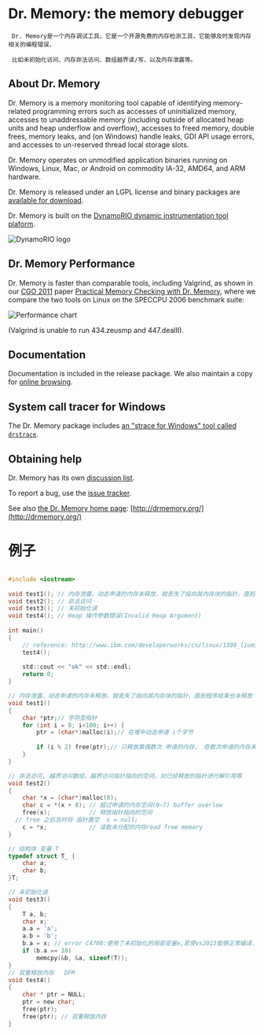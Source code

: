 # Dr. Memory: the memory debugger

     Dr. Memory是一个内存调试工具，它是一个开源免费的内存检测工具，它能够及时发现内存相关的编程错误，

     比如未初始化访问、内存非法访问、数组越界读/写、以及内存泄露等。

 
## About Dr. Memory

Dr. Memory is a memory monitoring tool capable of identifying
memory-related programming errors such as accesses of uninitialized memory,
accesses to unaddressable memory (including outside of allocated heap units
and heap underflow and overflow), accesses to freed memory, double frees,
memory leaks, and (on Windows) handle leaks, GDI API usage errors, and
accesses to un-reserved thread local storage slots.

Dr. Memory operates on unmodified application binaries running on Windows,
Linux, Mac, or Android on commodity IA-32, AMD64, and ARM hardware.

Dr. Memory is released under an LGPL license and binary packages are
[available for
download](https://github.com/DynamoRIO/drmemory/wiki/Downloads).

Dr. Memory is built on the [DynamoRIO dynamic instrumentation tool
plaform](http://dynamorio.org).

![DynamoRIO logo](http://www.burningcutlery.com/images/dynamorio/drlogo.png)

## Dr. Memory Performance

Dr. Memory is faster than comparable tools, including Valgrind, as shown in
our [CGO 2011](http://www.cgo.org) paper [Practical Memory Checking with
Dr. Memory](http://www.burningcutlery.com/derek/docs/drmem-CGO11.pdf),
where we compare the two tools on Linux on the SPECCPU 2006 benchmark
suite:

![Performance chart](http://dynamorio.org/images/drmem-spec2k6-sm.png)

(Valgrind is unable to run 434.zeusmp and 447.dealII).

## Documentation

Documentation is included in the release package.  We also maintain a copy
for [online browsing](http://drmemory.org/docs/).

## System call tracer for Windows

The Dr. Memory package includes [an "strace for Windows" tool called
`drstrace`](http://drmemory.org/strace_for_windows.html).

## Obtaining help

Dr. Memory has its own [discussion
list](http://groups.google.com/group/DrMemory-Users).

To report a bug, use the [issue
tracker](https://github.com/DynamoRIO/drmemory/issues).

See also [the Dr. Memory home page](http://drmemory.org/): [http://drmemory.org/](http://drmemory.org/)

# 例子
```c

#include <iostream>
 
void test1(); // 内存泄露，动态申请的内存未释放，就丢失了指向其内存块的指针，直到程序结束也未释放
void test2(); // 非法访问
void test3(); // 未初始化读
void test4(); // Heap 操作参数错误(Invalid Heap Argument)
 
int main()
{
	// reference: http://www.ibm.com/developerworks/cn/linux/1309_liuming_drmemory/
	test4();
 
	std::cout << "ok" << std::endl;
	return 0;
}

// 内存泄露，动态申请的内存未释放，就丢失了指向其内存块的指针，直到程序结束也未释放
void test1()
{
	char *ptr;// 字符型指针 
	for (int i = 0; i<100; i++) {
		ptr = (char*)malloc(i);// 在堆中动态申请 i个字节
 
		if (i % 2) free(ptr);// 只释放第偶数次 申请的内存， 奇数次申请的内存未释放
	}
}

// 非法访问, 越界访问数组，越界访问指针指向的空间，对已经释放的指针进行解引用等
void test2()
{
	char *x = (char*)malloc(8);
	char c = *(x + 8); // 超过申请的内存空间(0~7) buffer overlow
	free(x);           // 释放指针指向的空间
  // free 之后及时将 指针置空  x = null;
	c = *x;            // 读取未分配的内存read free memory
}

// 结构体 变量 T
typedef struct T_ {
	char a;
	char b;
}T;

// 未初始化读
void test3()
{
	T a, b;
	char x;
	a.a = 'a';
	a.b = 'b';
	b.a = x; // error C4700:使用了未初始化的局部变量x,若使vs2013能够正常编译，需将配置属性中的C/C++ SDL检查关闭
	if (b.a == 10)
		memcpy(&b, &a, sizeof(T));
}
// 双重释放内存   DFM
void test4()
{
	char * ptr = NULL;
	ptr = new char;
	free(ptr);
	free(ptr); // 双重释放内存 
}
```
